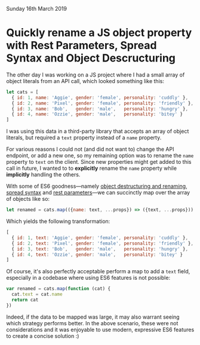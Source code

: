 Sunday 16th March 2019

# Quickly rename a JS object property with Rest Parameters, Spread Syntax and Object Descructuring

The other day I was working on a JS project where I had a small array of object literals from an API call, which looked something like this:

```js
let cats = [
  { id: 1, name: 'Aggie', gender: 'female', personality: 'cuddly' },
  { id: 2, name: 'Pixel', gender: 'female', personality: 'friendly' },
  { id: 3, name: 'Bob',   gender: 'male',   personality: 'hungry' },
  { id: 4, name: 'Ozzie', gender: 'male',   personality: 'bitey' }
]
```

I was using this data in a third-party library that accepts an array of object literals, but required a `text` property instead of a `name` property.

For various reasons I could not (and did not want to) change the API endpoint, or add a new one, so my remaining option was to rename the `name` property to `text` on the client. Since new properties might get added to this call in future, I wanted to to **explicitly** rename the `name` property while **implicitly** handling the others.

With some of ES6 goodness—namely [object destructuring and renaming](https://developer.mozilla.org/en-US/docs/Web/JavaScript/Reference/Operators/Destructuring_assignment#Assigning_to_new_variable_names), [spread syntax](https://developer.mozilla.org/en-US/docs/Web/JavaScript/Reference/Operators/Spread_syntax) and [rest parameters](https://developer.mozilla.org/en-US/docs/Web/JavaScript/Reference/Functions/rest_parameters)—we can succinctly map over the array of objects like so:

```js
let renamed = cats.map(({name: text, ...props}) => ({text, ...props}))
```

Which yields the following transformation:

```js
[
  { id: 1, text: 'Aggie', gender: 'female', personality: 'cuddly' },
  { id: 2, text: 'Pixel', gender: 'female', personality: 'friendly' },
  { id: 3, text: 'Bob',   gender: 'male',   personality: 'hungry' },
  { id: 4, text: 'Ozzie', gender: 'male',   personality: 'bitey' }
]
```

Of course, it's also perfectly acceptable perform a map to add a `text` field, especially in a codebase where using ES6 features is not possible:

```js
var renamed = cats.map(function (cat) {
  cat.text = cat.name
  return cat
})
```

Indeed, if the data to be mapped was large, it may also warrant seeing which strategy performs better. In the above scenario, these were not considerations and it was enjoyable to use modern, expressive ES6 features to create a concise solution :)
